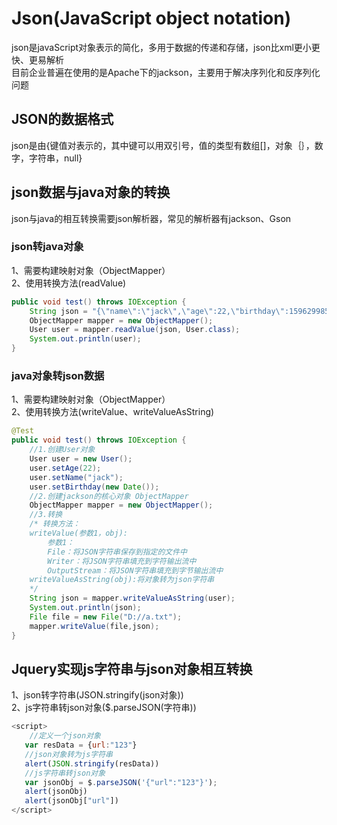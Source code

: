 # Json(JavaScript object notation)
json是javaScript对象表示的简化，多用于数据的传递和存储，json比xml更小更快、更易解析   
目前企业普遍在使用的是Apache下的jackson，主要用于解决序列化和反序列化问题

## JSON的数据格式  
json是由{键值对表示的，其中键可以用双引号，值的类型有数组[]，对象｛｝，数字，字符串，null}  
## json数据与java对象的转换  
json与java的相互转换需要json解析器，常见的解析器有jackson、Gson  
### json转java对象  
1、需要构建映射对象（ObjectMapper）  
2、使用转换方法(readValue)  
```java
public void test() throws IOException {
    String json = "{\"name\":\"jack\",\"age\":22,\"birthday\":1596299850579}";
    ObjectMapper mapper = new ObjectMapper();
    User user = mapper.readValue(json, User.class);
    System.out.println(user);
}
```  
### java对象转json数据  
1、需要构建映射对象（ObjectMapper）  
2、使用转换方法(writeValue、writeValueAsString)  
```java
@Test
public void test() throws IOException {
	//1.创建User对象
	User user = new User();
	user.setAge(22);
	user.setName("jack");
	user.setBirthday(new Date());
	//2.创建jackson的核心对象 ObjectMapper
	ObjectMapper mapper = new ObjectMapper();
	//3.转换
	/* 转换方法：
	writeValue(参数1，obj):
	    参数1：
	    File：将JSON字符串保存到指定的文件中
	    Writer：将JSON字符串填充到字符输出流中
	    OutputStream：将JSON字符串填充到字节输出流中
	writeValueAsString(obj):将对象转为json字符串
	*/
	String json = mapper.writeValueAsString(user);
	System.out.println(json);
	File file = new File("D://a.txt");
	mapper.writeValue(file,json);
}
```  
## Jquery实现js字符串与json对象相互转换
1、json转字符串(JSON.stringify(json对象))  
2、js字符串转json对象($.parseJSON(字符串))  
```js
<script>
	//定义一个json对象
   var resData = {url:"123"}
   //json对象转为js字符串
   alert(JSON.stringify(resData))
   //js字符串转json对象
   var jsonObj = $.parseJSON('{"url":"123"}');
   alert(jsonObj)
   alert(jsonObj["url"])
</script>
```